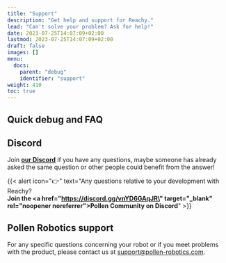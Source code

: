 ```yaml
---
title: "Support"
description: "Get help and support for Reachy."
lead: "Can't solve your problem? Ask for help!"
date: 2023-07-25T14:07:09+02:00
lastmod: 2023-07-25T14:07:09+02:00
draft: false
images: []
menu:
  docs:
    parent: "debug"
    identifier: "support"
weight: 410
toc: true
---
```


## Quick debug and FAQ

## Discord

Join **[our Discord](https://discord.gg/vnYD6GAqJR)** if you have any questions, maybe someone has already asked the same question or other people could benefit from the answer!

{{< alert icon="👉" text="Any questions relative to your development with Reachy?</br><b>Join the <a href=\"https://discord.gg/vnYD6GAqJR\" target=\"_blank\" rel=\"noopener noreferrer\">Pollen Community on Discord</a></b>" >}}


## Pollen Robotics support

For any specific questions concerning your robot or if you meet problems with the product, please contact us at [support@pollen-robotics.com](mailto:support@pollen-robotics.com).